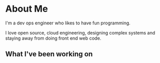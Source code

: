 # About Me

I'm a dev ops engineer who likes to have fun programming.

I love open source, cloud engineering, designing complex systems and staying away from doing front end web code.

## What I've been working on

<!--START_SECTION:waka-->
<!--END_SECTION:waka-->
